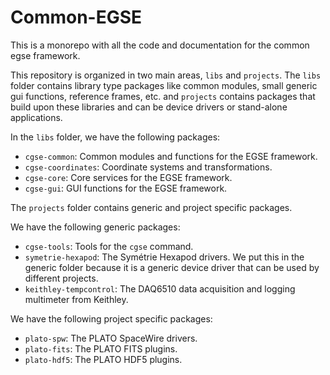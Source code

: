 # Common-EGSE

This is a monorepo with all the code and documentation for the common egse framework.

This repository is organized in two main areas, `libs` and `projects`. The `libs` folder contains library type 
packages like common modules, small generic gui functions, reference frames, etc. and `projects` contains packages 
that build upon these libraries and can be device drivers or stand-alone applications.

In the `libs` folder, we have the following packages:

- `cgse-common`: Common modules and functions for the EGSE framework.
- `cgse-coordinates`: Coordinate systems and transformations.
- `cgse-core`: Core services for the EGSE framework.
- `cgse-gui`: GUI functions for the EGSE framework.

The `projects` folder contains generic and project specific packages. 

We have the following generic packages:

- `cgse-tools`: Tools for the `cgse` command.
- `symetrie-hexapod`: The Symétrie Hexapod drivers. We put this in the generic folder because it is a generic device driver that can be used by different projects.
- `keithley-tempcontrol`: The DAQ6510 data acquisition and logging multimeter from Keithley.

We have the following project specific packages:

- `plato-spw`: The PLATO SpaceWire drivers.
- `plato-fits`: The PLATO FITS plugins.
- `plato-hdf5`: The PLATO HDF5 plugins.
